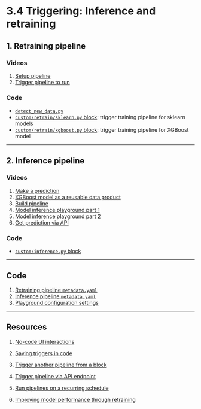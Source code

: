 # 3.4 Triggering: Inference and retraining

## 1. Retraining pipeline

### Videos

1. [Setup pipeline](https://youtu.be/ywzNac-OzFc)
1. [Trigger pipeline to run](https://youtu.be/6kcBWl3E8So)

### Code

-   [`detect_new_data.py`](https://github.com/mage-ai/mlops/blob/master/mlops/unit_3_observability/sensors/detect_new_data.py)
-   [`custom/retrain/sklearn.py` block](https://github.com/mage-ai/mlops/blob/master/mlops/unit_3_observability/custom/retrain/sklearn.py): trigger training pipeline for sklearn models
-   [`custom/retrain/xgboost.py` block](https://github.com/mage-ai/mlops/blob/master/mlops/unit_3_observability/custom/retrain/xgboost.py): trigger training pipeline for XGBoost model

---

## 2. Inference pipeline

### Videos

1. [Make a prediction](https://youtu.be/KZaS2oG9NDc)
1. [XGBoost model as a reusable data product](https://youtu.be/KZaS2oG9NDc)
1. [Build pipeline](https://youtu.be/mytcFbH_ooY)
1. [Model inference playground part 1](https://youtu.be/JI0dhR7Bnhk)
1. [Model inference playground part 2](https://youtu.be/v2ls-gBBRac)
1. [Get prediction via API](https://youtu.be/J6ckSZczk8M)

### Code

-   [`custom/inference.py` block](https://github.com/mage-ai/mlops/blob/master/mlops/unit_3_observability/custom/inference.py)

---

## Code

1. [Retraining pipeline `metadata.yaml`](https://github.com/mage-ai/mlops/blob/master/mlops/unit_3_observability/pipelines/automatic_retraining/metadata.yaml)
1. [Inference pipeline `metadata.yaml`](https://github.com/mage-ai/mlops/blob/master/mlops/unit_3_observability/pipelines/predict/metadata.yaml)
1. [Playground configuration settings](https://github.com/mage-ai/mlops/blob/master/mlops/unit_3_observability/interactions/playground.yaml)

---

## Resources

1. [No-code UI interactions](https://docs.mage.ai/interactions/overview)

1. [Saving triggers in code](https://docs.mage.ai/orchestration/triggers/configure-triggers-in-code)

1. [Trigger another pipeline from a block](https://docs.mage.ai/orchestration/triggers/trigger-pipeline)

1. [Trigger pipeline via API endpoint](https://docs.mage.ai/orchestration/triggers/trigger-pipeline-api)

1. [Run pipelines on a recurring schedule](https://docs.mage.ai/orchestration/triggers/schedule-pipelines)

1. [Improving model performance through retraining](<https://www.mage.ai/blog/how-to-improve-the-performance-of-a-machine-learning-(ML)-model>)
